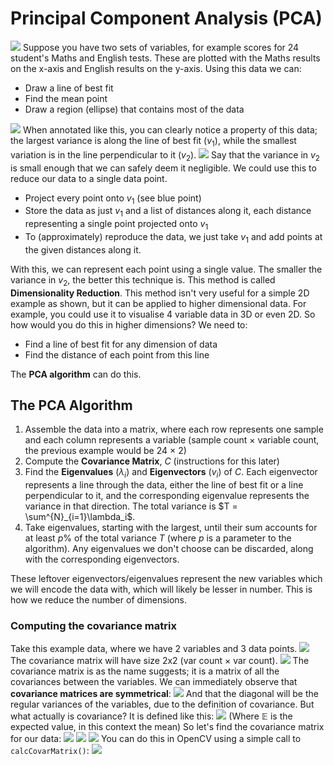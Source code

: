 # Principal Component Analysis (PCA)
![](Pasted%20image%2020240326105143.png)
Suppose you have two sets of variables, for example scores for 24 student's Maths and English tests. These are plotted with the Maths results on the x-axis and English results on the y-axis.
Using this data we can:
- Draw a line of best fit
- Find the mean point
- Draw a region (ellipse) that contains most of the data

![](Pasted%20image%2020240326105728.png)
When annotated like this, you can clearly notice a property of this data; the largest variance is along the line of best fit ($v_1$), while the smallest variation is in the line perpendicular to it ($v_2$).
![](Pasted%20image%2020240326110301.png)
Say that the variance in $v_2$ is small enough that we can safely deem it negligible. We could use this to reduce our data to a single data point.
- Project every point onto $v_1$ (see blue point)
- Store the data as just $v_1$ and a list of distances along it, each distance representing a single point projected onto $v_1$
- To (approximately) reproduce the data, we just take $v_1$ and add points at the given distances along it.

With this, we can represent each point using a single value. The smaller the variance in $v_2$, the better this technique is. This method is called **Dimensionality Reduction**.
This method isn't very useful for a simple 2D example as shown, but it can be applied to higher dimensional data. For example, you could use it to visualise 4 variable data in 3D or even 2D.
So how would you do this in higher dimensions? We need to:
- Find a line of best fit for any dimension of data
- Find the distance of each point from this line

The **PCA algorithm** can do this.
## The PCA Algorithm
1. Assemble the data into a matrix, where each row represents one sample and each column represents a variable (sample count $\times$ variable count, the previous example would be 24 $\times$ 2)
2. Compute the **Covariance Matrix**, $C$ (instructions for this later)
3. Find the **Eigenvalues** ($\lambda_i$) and **Eigenvectors** ($v_i$) of $C$. Each eigenvector represents a line through the data, either the line of best fit or a line perpendicular to it, and the corresponding eigenvalue represents the variance in that direction. The total variance is $T = \sum^{N}_{i=1}\lambda_i$.
4. Take eigenvalues, starting with the largest, until their sum accounts for at least $p\%$ of the total variance $T$ (where $p$ is a parameter to the algorithm). Any eigenvalues we don't choose can be discarded, along with the corresponding eigenvectors.

These leftover eigenvectors/eigenvalues represent the new variables which we will encode the data with, which will likely be lesser in number. This is how we reduce the number of dimensions.

### Computing the covariance matrix
Take this example data, where we have 2 variables and 3 data points.
![](Pasted%20image%2020240326112304.png)
The covariance matrix will have size 2x2 (var count $\times$ var count).
![](Pasted%20image%2020240326112425.png)
The covariance matrix is as the name suggests; it is a matrix of all the covariances between the variables. We can immediately observe that **covariance matrices are symmetrical**:
![](Pasted%20image%2020240326112514.png)
And that the diagonal will be the regular variances of the variables, due to the definition of covariance.
But what actually is covariance? It is defined like this:
![](Pasted%20image%2020240326112617.png)
(Where $\mathbb{E}$ is the expected value, in this context the mean)
So let's find the covariance matrix for our data:
![](Pasted%20image%2020240326112732.png)
![](Pasted%20image%2020240326112723.png)
![](Pasted%20image%2020240326112739.png)
You can do this in OpenCV using a simple call to `calcCovarMatrix()`:
![](Pasted%20image%2020240326112903.png)

